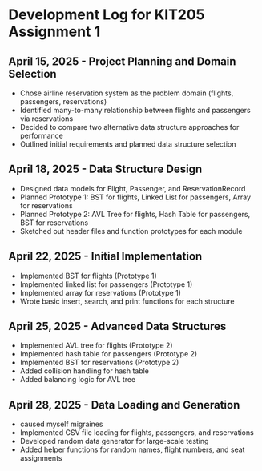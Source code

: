 # Development Log for KIT205 Assignment 1
## April 15, 2025 - Project Planning and Domain Selection
- Chose airline reservation system as the problem domain (flights, passengers, reservations)
- Identified many-to-many relationship between flights and passengers via reservations
- Decided to compare two alternative data structure approaches for performance
- Outlined initial requirements and planned data structure selection

## April 18, 2025 - Data Structure Design

- Designed data models for Flight, Passenger, and ReservationRecord
- Planned Prototype 1: BST for flights, Linked List for passengers, Array for reservations
- Planned Prototype 2: AVL Tree for flights, Hash Table for passengers, BST for reservations
- Sketched out header files and function prototypes for each module

## April 22, 2025 - Initial Implementation

- Implemented BST for flights (Prototype 1)
- Implemented linked list for passengers (Prototype 1)
- Implemented array for reservations (Prototype 1)
- Wrote basic insert, search, and print functions for each structure

## April 25, 2025 - Advanced Data Structures

- Implemented AVL tree for flights (Prototype 2)
- Implemented hash table for passengers (Prototype 2)
- Implemented BST for reservations (Prototype 2)
- Added collision handling for hash table
- Added balancing logic for AVL tree

## April 28, 2025 - Data Loading and Generation
- caused myself migraines
- Implemented CSV file loading for flights, passengers, and reservations
- Developed random data generator for large-scale testing
- Added helper functions for random names, flight numbers, and seat assignments

